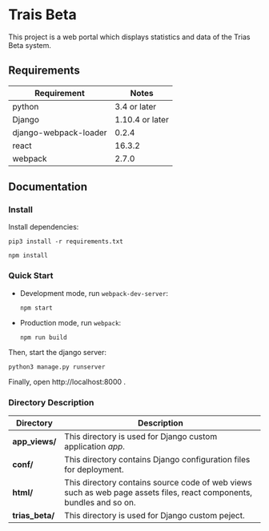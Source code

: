 # Trais Beta

This project is a web portal which displays statistics and data of the Trias Beta system.

## Requirements
|Requirement|Notes|
|-----|---|
|python|3.4 or later|
|Django|1.10.4 or later|
|django-webpack-loader|0.2.4|
|react|16.3.2|
|webpack|2.7.0|

## Documentation
### Install
Install dependencies: 

```
pip3 install -r requirements.txt
```
```
npm install
```

### Quick Start
- Development mode, run `webpack-dev-server`: 
  
  `npm start`
  
- Production mode, run `webpack`: 
  
  `npm run build`

Then, start the django server: 

`python3 manage.py runserver`

Finally, open http://localhost:8000 .

### Directory Description
|Directory|Description|
|-----|---|
|**app_views/**|This directory is used for Django custom application *app*.|
|**conf/**|This directory contains Django configuration files for deployment.|
|**html/**|This directory contains source code of web views such as web page assets files, react components, bundles and so on.|
|**trias_beta/**|This directory is used for Django custom peject.|